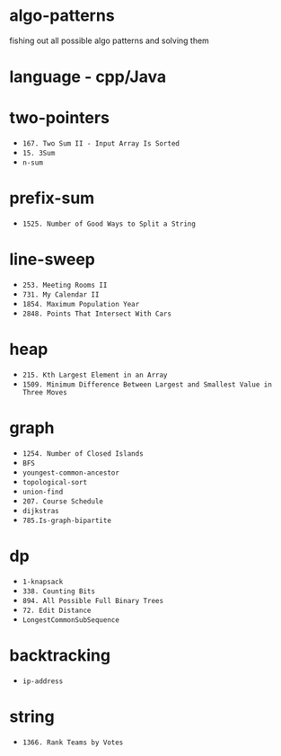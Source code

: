 # algo-patterns
fishing out all possible algo patterns and solving them

# language - cpp/Java

# two-pointers
- `167. Two Sum II - Input Array Is Sorted`
- `15. 3Sum`
- `n-sum`

# prefix-sum
- `1525. Number of Good Ways to Split a String`

# line-sweep
- `253. Meeting Rooms II `
- `731. My Calendar II`
- `1854. Maximum Population Year`
- `2848. Points That Intersect With Cars`

# heap
- `215. Kth Largest Element in an Array`
- `1509. Minimum Difference Between Largest and Smallest Value in Three Moves`

# graph
- `1254. Number of Closed Islands`
- `BFS`
- `youngest-common-ancestor`
- `topological-sort`
- `union-find`
- `207. Course Schedule`
- `dijkstras`
- `785.Is-graph-bipartite`

# dp
- `1-knapsack`
- `338. Counting Bits`
- `894. All Possible Full Binary Trees`
- `72. Edit Distance`
- `LongestCommonSubSequence`

# backtracking
- `ip-address`

# string
- `1366. Rank Teams by Votes`